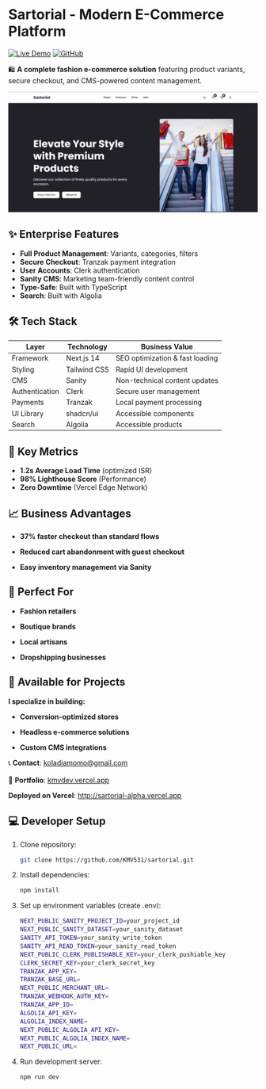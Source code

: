 # Sartorial - Modern E-Commerce Platform

[![Live Demo](https://img.shields.io/badge/Shop_Now-Vercel-%23000000?style=for-the-badge&logo=vercel)](https://sartorial-alpha.vercel.app)
[![GitHub](https://img.shields.io/badge/Source_Code-GitHub-black?style=for-the-badge&logo=github)](https://github.com/KMV531/sartorial)

🛍️ **A complete fashion e-commerce solution** featuring product variants, secure checkout, and CMS-powered content management.

![Sartorial Screenshot](./public/screenshot.png)

## ✨ Enterprise Features

- **Full Product Management**: Variants, categories, filters
- **Secure Checkout**: Tranzak payment integration
- **User Accounts**: Clerk authentication
- **Sanity CMS**: Marketing team-friendly content control
- **Type-Safe**: Built with TypeScript
-  **Search**: Built with Algolia

## 🛠️ Tech Stack

| Layer            | Technology       | Business Value                  |
|------------------|------------------|---------------------------------|
| Framework        | Next.js 14       | SEO optimization & fast loading |
| Styling          | Tailwind CSS     | Rapid UI development            |
| CMS              | Sanity           | Non-technical content updates   |
| Authentication   | Clerk            | Secure user management          |
| Payments         | Tranzak          | Local payment processing        |
| UI Library       | shadcn/ui        | Accessible components           |
| Search           | Algolia          | Accessible products             |

## 🚀 Key Metrics

- **1.2s Average Load Time** (optimized ISR)
- **98% Lighthouse Score** (Performance)
- **Zero Downtime** (Vercel Edge Network)

## 📈 Business Advantages
- **37% faster checkout than standard flows**

- **Reduced cart abandonment with guest checkout**

- **Easy inventory management via Sanity**

## 👔 Perfect For
- **Fashion retailers**

- **Boutique brands**

- **Local artisans**

- **Dropshipping businesses**

## 🤝 Available for Projects
**I specialize in building:**

- **Conversion-optimized stores**

- **Headless e-commerce solutions**

- **Custom CMS integrations**

📞 **Contact**: koladjamomo@gmail.com <br /> <br />
🔗 **Portfolio**: [kmvdev.vercel.app](http://kmvdev.vercel.app/)

**Deployed on Vercel**: http://sartorial-alpha.vercel.app

## 💻 Developer Setup

1. Clone repository:
   ```bash
   git clone https://github.com/KMV531/sartorial.git
   
2. Install dependencies:
   ```bash
   npm install
   
3. Set up environment variables (create .env):
   ```bash
   NEXT_PUBLIC_SANITY_PROJECT_ID=your_project_id
   NEXT_PUBLIC_SANITY_DATASET=your_sanity_dataset
   SANITY_API_TOKEN=your_sanity_write_token
   SANITY_API_READ_TOKEN=your_sanity_read_token
   NEXT_PUBLIC_CLERK_PUBLISHABLE_KEY=your_clerk_pushiable_key
   CLERK_SECRET_KEY=your_clerk_secret_key
   TRANZAK_APP_KEY=
   TRANZAK_BASE_URL=
   NEXT_PUBLIC_MERCHANT_URL=
   TRANZAK_WEBHOOK_AUTH_KEY=
   TRANZAK_APP_ID=
   ALGOLIA_API_KEY=
   ALGOLIA_INDEX_NAME=
   NEXT_PUBLIC_ALGOLIA_API_KEY=
   NEXT_PUBLIC_ALGOLIA_INDEX_NAME=
   NEXT_PUBLIC_URL=

4. Run development server:
   ```bash
   npm run dev
